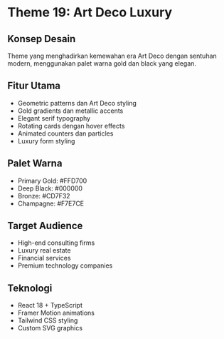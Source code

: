 # Theme 19: Art Deco Luxury

## Konsep Desain
Theme yang menghadirkan kemewahan era Art Deco dengan sentuhan modern, menggunakan palet warna gold dan black yang elegan.

## Fitur Utama
- Geometric patterns dan Art Deco styling
- Gold gradients dan metallic accents
- Elegant serif typography
- Rotating cards dengan hover effects
- Animated counters dan particles
- Luxury form styling

## Palet Warna
- Primary Gold: #FFD700
- Deep Black: #000000  
- Bronze: #CD7F32
- Champagne: #F7E7CE

## Target Audience
- High-end consulting firms
- Luxury real estate
- Financial services
- Premium technology companies

## Teknologi
- React 18 + TypeScript
- Framer Motion animations
- Tailwind CSS styling
- Custom SVG graphics 